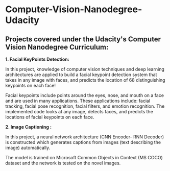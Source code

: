 # Computer-Vision-Nanodegree-Udacity

## Projects covered under the Udacity's Computer Vision Nanodegree Curriculum:


<b> 1. Facial KeyPoints Detection:  </b> <p> In this project, knowledge of computer vision techniques and deep learning architectures are applied to build a facial keypoint detection system that takes in any image with faces, and predicts the location of 68 distinguishing keypoints on each face!</p>

<p>Facial keypoints include points around the eyes, nose, and mouth on a face and are used in many applications. These applications include: facial tracking, facial pose recognition, facial filters, and emotion recognition. The implemented code looks at any image, detects faces, and predicts the locations of facial keypoints on each face. </p>

<b> 2. Image Captioning :</b> <p>In this project,  a neural network architecture (CNN Encoder- RNN Decoder) is constructed which generates captions from images (text describing the image) automatically.  </p>
  
The model is trained on Microsoft Common Objects in Context (MS COCO) dataset and the network is tested on the novel images.</p>
